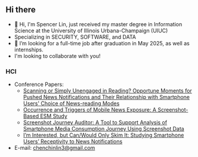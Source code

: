 ## Hi there


- 👋 Hi, I'm Spencer Lin, just received my master degree in Information Science at the University of Illinois Urbana-Champaign (UIUC)
- Specializing in SECURITY, SOFTWARE, and DATA
- 👀 I’m looking for a full-time job after graduation in May 2025, as well as internships.
- I'm looking to collaborate with you!



### HCI
- Conference Papers:
  - [Scanning or Simply Unengaged in Reading? Opportune Moments for Pushed News Notifications and Their Relationship with Smartphone Users' Choice of News-reading Modes](https://dl.acm.org/doi/abs/10.1145/3604268)
  - [Occurrence and Triggers of Mobile News Exposure: A Screenshot-Based ESM Study](https://dl.acm.org/doi/abs/10.1145/3460418.3479291)
  - [Screenshot Journey Auditor: A Tool to Support Analysis of Smartphone Media Consumption Journey Using Screenshot Data](https://dl.acm.org/doi/abs/10.1145/3500868.3559456)
  - [I’m Interested, but Can/Would Only Skim It: Studying Smartphone Users’ Receptivity to News Notifications](https://dl.acm.org/doi/abs/10.1145/3460418.3479292)
- E-mail: chenchinlin3@gmail.com




<!--
**koalaonbed/koalaonbed** is a ✨ _special_ ✨ repository because its `README.md` (this file) appears on your GitHub profile.

Here are some ideas to get you started:

- 🔭 I’m currently working on ...
- 🌱 I’m currently learning ...
- 👯 I’m looking to collaborate on ...
- 🤔 I’m looking for help with ...
- 💬 Ask me about ...
- 📫 How to reach me: ...
- 😄 Pronouns: ...
- ⚡ Fun fact: ...
-->
